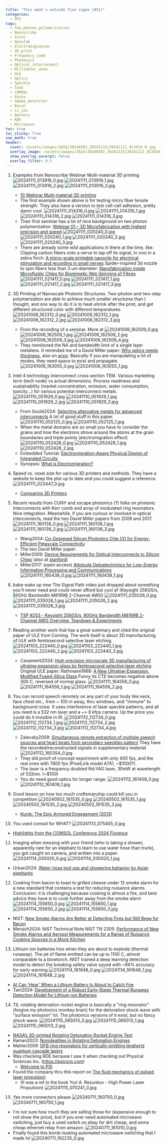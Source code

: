 ```yaml
---
title: "This week's outside five sigma (#21)"
categories:
  - OFS
tags:
  - Two_photon_polymerization
  - Nanoscribe
  - Intel
  - Nanofab
  - Electromigration
  - 3D_print
  - Frequency_comb
  - Photonics
  - Optical_interconnect
  - Millimeter_wave
  - ULE
  - Optics
  - Speckle
  - Tank
  - COMSOL
  - Pasta
  - Smoke_detefctor
  - Bacon
  - Li_ion
  - Battery
  - RDE
  - Microwave
toc: true
toc_sticky: True
use_math: true
header:
  cover: /assets/images/2024/20240502_20241115/20241111_013919_0.jpg
  overlay_image: /assets/images/2024/20240502_20241115/20241111_013919_0.jpg
  show_overlay_excerpt: false
  overlay_filter: 0.5
---
```



1. Examples from Nanoscribe Webinar Multi-material 3D printing
![20241111_013919_0.jpg](/assets/images/2024/20240502_20241115/20241111_013919_0.jpg)
![20241111_013919_1.jpg](/assets/images/2024/20240502_20241115/20241111_013919_1.jpg)
![20241111_013919_2.jpg](/assets/images/2024/20240502_20241115/20241111_013919_2.jpg)
![20241111_013919_3.jpg](/assets/images/2024/20240502_20241115/20241111_013919_3.jpg)
   - [10 Webinar Multi-material 3D printing](https://vimeo.com/1025049105/8db23af3a8)
   - The first example shown above is for testing micro fiber tensile strength.
They also have a version to test cell-cell adhesion, pretty damn cool.
   ![20241111_014316_0.jpg](/assets/images/2024/20240502_20241115/20241111_014316_0.jpg)
   ![20241111_014316_1.jpg](/assets/images/2024/20240502_20241115/20241111_014316_1.jpg)
   ![20241111_014316_2.jpg](/assets/images/2024/20240502_20241115/20241111_014316_2.jpg)
   ![20241111_014316_3.jpg](/assets/images/2024/20240502_20241115/20241111_014316_3.jpg)
   - Their first seminar has a lot of nice background on two photon polymerization:
[Webinar 01 – 3D Microfabrication with highest precision and speed](https://vimeo.com/543125183/499e3d36ee)
   ![20241111_020240_0.jpg](/assets/images/2024/20240502_20241115/20241111_020240_0.jpg)
   ![20241111_020240_1.jpg](/assets/images/2024/20240502_20241115/20241111_020240_1.jpg)
   ![20241111_020240_2.jpg](/assets/images/2024/20240502_20241115/20241111_020240_2.jpg)
   ![20241111_020240_3.jpg](/assets/images/2024/20240502_20241115/20241111_020240_3.jpg)
   - There are already some wild applications in there at the time, like:
Clipping carbon fibers onto a nerve to tap off its signal, in vivo in a zebra finch: [A micro-scale printable nanoclip for electrical stimulation and recording in small nerves](https://iopscience.iop.org/article/10.1088/1741-2552/aa5a5b/meta)
Spider-inspired 3d nozzle to spin fibers less than 3 um diameter: [Nanofabrication inside Microfluidic Chips for Biomimetic Wet-Spinning of Fibres](https://arxiv.org/pdf/1804.01039)
   ![20241111_021417_0.jpg](/assets/images/2024/20240502_20241115/20241111_021417_0.jpg)
   ![20241111_021417_1.jpg](/assets/images/2024/20240502_20241115/20241111_021417_1.jpg)
   ![20241111_021417_2.jpg](/assets/images/2024/20240502_20241115/20241111_021417_2.jpg)
   ![20241111_021417_3.jpg](/assets/images/2024/20240502_20241115/20241111_021417_3.jpg)

2. 3D Printing of Nanoscale Photonic Structures.
Two-photon and two-step polymerization are able to achieve much smaller structures than I thought, and one way to do it is to heat-shrink after the print, and get different structured color with different temperatures.
![20241006_162312_0.jpg](/assets/images/2024/20240502_20241115/20241006_162312_0.jpg)
![20241006_162312_1.jpg](/assets/images/2024/20240502_20241115/20241006_162312_1.jpg)
![20241006_162312_2.jpg](/assets/images/2024/20240502_20241115/20241006_162312_2.jpg)
![20241006_162312_3.jpg](/assets/images/2024/20240502_20241115/20241006_162312_3.jpg)
   - From the recording of a seminar. More at 
   ![20241006_162509_0.jpg](/assets/images/2024/20240502_20241115/20241006_162509_0.jpg)
   ![20241006_162509_1.jpg](/assets/images/2024/20240502_20241115/20241006_162509_1.jpg)
   ![20241006_162509_2.jpg](/assets/images/2024/20240502_20241115/20241006_162509_2.jpg)
   ![20241006_162509_3.jpg](/assets/images/2024/20240502_20241115/20241006_162509_3.jpg)
   ![20241006_162509_4.jpg](/assets/images/2024/20240502_20241115/20241006_162509_4.jpg)
   - They mentioned the NA and bandwidth limit of a single layer metalens. It reminded me of a David Miller paper: [Why optics needs thickness](https://www.science.org/doi/10.1126/science.ade3395), also on [arxiv](https://arxiv.org/abs/2209.03552). Basically if you are manipulating a lot of modes, they need space to exist and propagate.
   ![20241006_163055_0.jpg](/assets/images/2024/20240502_20241115/20241006_163055_0.jpg)
   ![20241006_163055_1.jpg](/assets/images/2024/20240502_20241115/20241006_163055_1.jpg)

3. Intel 4 technology interconnect cross section TEM.
Various marketing term (tech node) vs actual dimensions.
Process readiness and sustainability (market concentration, emission, water consumption, toxicity...) for various potential interconnect metals.
![20241110_051929_0.jpg](/assets/images/2024/20240502_20241115/20241110_051929_0.jpg)
![20241110_051929_1.jpg](/assets/images/2024/20240502_20241115/20241110_051929_1.jpg)
![20241110_051929_2.jpg](/assets/images/2024/20240502_20241115/20241110_051929_2.jpg)
![20241110_051929_3.jpg](/assets/images/2024/20240502_20241115/20241110_051929_3.jpg)
   - From Soulié2024: [Selecting alternative metals for advanced interconnects](https://pubs.aip.org/aip/jap/article/136/17/171101/3318627/Selecting-alternative-metals-for-advanced)
A lot of good stuff in this paper.
   ![20241110_052125_0.jpg](/assets/images/2024/20240502_20241115/20241110_052125_0.jpg)
   ![20241110_052125_1.jpg](/assets/images/2024/20240502_20241115/20241110_052125_1.jpg)
   - When the metal domains are so small you have to consider the grains and how the electrons shove around the atoms at the grain boundaries and triple points (electromigration effect)
   ![20241110_052428_0.jpg](/assets/images/2024/20240502_20241115/20241110_052428_0.jpg)
   ![20241110_052428_1.jpg](/assets/images/2024/20240502_20241115/20241110_052428_1.jpg)
   ![20241110_052428_2.jpg](/assets/images/2024/20240502_20241115/20241110_052428_2.jpg)
   - Embedded Tutorial: [Electromigration-Aware Physical Design of Integrated Circuits](https://citeseerx.ist.psu.edu/document?repid=rep1&type=pdf&doi=f8e6f0141b5c9372365e6d95b99ea41b52d8e09a)
   - Synopsis: [What is Electromigration?](https://www.synopsys.com/glossary/what-is-electromigration.html)

4. Speed vs. voxel size for various 3D printers and methods.
They have a website to keep the plot up to date and you could suggest a reference.
![20241111_022447_0.jpg](/assets/images/2024/20240502_20241115/20241111_022447_0.jpg)
   - [Comparing 3D Printers](https://3dprintingspeed.aph.kit.edu/)

5. Recent results from CUNY and xscape photonics (?) folks on photonic interconnects with Kerr comb and array of modulated ring resonators. Nice integration.
Meanwhile, if you are curious or involved in optical interconnects, read the two David Miller papers from 2009 and 2017.
![20241111_160136_0.jpg](/assets/images/2024/20240502_20241115/20241111_160136_0.jpg)
![20241111_160136_1.jpg](/assets/images/2024/20240502_20241115/20241111_160136_1.jpg)
![20241111_160136_2.jpg](/assets/images/2024/20240502_20241115/20241111_160136_2.jpg)
![20241111_160136_3.jpg](/assets/images/2024/20240502_20241115/20241111_160136_3.jpg)
   - Wang2024: [Co-Designed Silicon Photonics Chip I/O for Energy-Efficient Petascale Connectivity](https://ieeexplore.ieee.org/document/10745546/)
   - The two David Miller paper:
   - Miller2009: [Device Requirements for Optical Interconnects to Silicon Chips](https://ieeexplore.ieee.org/document/5071309)
(also at [stanford](https://ee-www.stanford.edu/~dabm/370.pdf))
   - Miller2017: (open access) [Attojoule Optoelectronics for Low-Energy Information Processing and Communications](https://ieeexplore.ieee.org/document/7805240)
   ![20241111_160438_0.jpg](/assets/images/2024/20240502_20241115/20241111_160438_0.jpg)
   ![20241111_160438_1.jpg](/assets/images/2024/20240502_20241115/20241111_160438_1.jpg)

6. babe wake up new The Signal Path video just dropped about something you'll never need and could never afford but cool af (Keysight 256GS/s, 80GHz Bandwidth M8199B 2-Channel AWG)
![20241111_035026_0.jpg](/assets/images/2024/20240502_20241115/20241111_035026_0.jpg)
![20241111_035026_1.jpg](/assets/images/2024/20240502_20241115/20241111_035026_1.jpg)
![20241111_035026_2.jpg](/assets/images/2024/20240502_20241115/20241111_035026_2.jpg)
![20241111_035026_3.jpg](/assets/images/2024/20240502_20241115/20241111_035026_3.jpg)
   - [TSP #253 - Keysight 256GS/s, 80GHz Bandwidth M8199B 2-Channel AWG Overview, Teardown & Experiments](https://www.youtube.com/watch?v=rVJwcZavr9U&ab_channel=TheSignalPath)


7. Reading another work that has a great summary and cited the original paper of ULE from Corning.
The work itself is about 3D manufacturing of ULE with femtosecond selective laser etching.
![20241103_222440_0.jpg](/assets/images/2024/20240502_20241115/20241103_222440_0.jpg)
![20241103_222440_1.jpg](/assets/images/2024/20240502_20241115/20241103_222440_1.jpg)
![20241103_222440_2.jpg](/assets/images/2024/20240502_20241115/20241103_222440_2.jpg)
![20241103_222440_3.jpg](/assets/images/2024/20240502_20241115/20241103_222440_3.jpg)
   - Casamenti2024: [High precision microscale 3D manufacturing of ultralow expansion glass by femtosecond selective laser etching](https://pubs.aip.org/lia/jla/article/36/4/042067/3318883/High-precision-microscale-3D-manufacturing-of)
Original ULE paper: Rathmann1968: [A New Ultralow-Expansion, Modified Fused-Silica Glass](https://opg.optica.org/ao/abstract.cfm?uri=ao-7-5-819)
Funny its CTE becomes negative above 300 C, reversed of normal glass.
   ![20241111_164556_0.jpg](/assets/images/2024/20240502_20241115/20241111_164556_0.jpg)
   ![20241111_164556_1.jpg](/assets/images/2024/20240502_20241115/20241111_164556_1.jpg)
   ![20241111_164556_2.jpg](/assets/images/2024/20240502_20241115/20241111_164556_2.jpg)
   

8. You can record speech remotely on any part of your body like neck, face chest etc., from ~ 100 m away, thru windows, and "immune" to background noise.
It uses interference of laser speckle patterns, and all you need is a 532 nm laser and a ~> 8 kfps camera.
Up the price you could do it invisible in IR.
![20241112_112734_0.jpg](/assets/images/2024/20240502_20241115/20241112_112734_0.jpg)
![20241112_112734_1.jpg](/assets/images/2024/20240502_20241115/20241112_112734_1.jpg)
![20241112_112734_2.jpg](/assets/images/2024/20240502_20241115/20241112_112734_2.jpg)
![20241112_112734_3.jpg](/assets/images/2024/20240502_20241115/20241112_112734_3.jpg)
![20241112_112734_4.jpg](/assets/images/2024/20240502_20241115/20241112_112734_4.jpg)
   - Zalevsky2009: [Simultaneous remote extraction of multiple speech sources and heart beats from secondary speckles pattern](https://opg.optica.org/oe/fulltext.cfm?uri=oe-17-24-21566&id=188735)
They have the recorded/reconstructed signals in supplementary material
   ![20241112_160354_0.jpg](/assets/images/2024/20240502_20241115/20241112_160354_0.jpg)
   - They did proof-of-concept experiment with only 400 fps, and the real ones with 7800 fps (PixelLink model A741, ~$1000?).
   - The laser is a frequency doubled Nd:YAG laser, 30mW at wavelength of 532nm. (~$100)
   - You do need good optics for longer range.
   ![20241112_161409_0.jpg](/assets/images/2024/20240502_20241115/20241112_161409_0.jpg)
   ![20241112_161409_1.jpg](/assets/images/2024/20240502_20241115/20241112_161409_1.jpg)

9. Good lesson on how too much craftsmanship could kill you in competition
![20240502_161535_0.jpg](/assets/images/2024/20240502_20241115/20240502_161535_0.jpg)
![20240502_161535_1.jpg](/assets/images/2024/20240502_20241115/20240502_161535_1.jpg)
![20240502_161535_2.jpg](/assets/images/2024/20240502_20241115/20240502_161535_2.jpg)
![20240502_161535_3.jpg](/assets/images/2024/20240502_20241115/20240502_161535_3.jpg)
   - [Kursk: The Epic Armored Engagement (2013)](https://www.youtube.com/watch?si=JDTAvDTMJE6UDpc0&t=1581&v=N6xLMUifbxQ&feature=youtu.be)

10. You used comsol for WHAT?
![20241113_075405_0.jpg](/assets/images/2024/20240502_20241115/20241113_075405_0.jpg)
   - [Highlights from the COMSOL Conference 2024 Florence](https://www.comsol.com/blogs/highlights-from-the-comsol-conference-2024-florence)

11. Imaging when messing with your friend (who is taking a shower, apparently rare for an elephant to learn to use water hose than trunk), you got caught on camera, and written into a paper.
![20241114_030020_0.jpg](/assets/images/2024/20240502_20241115/20241114_030020_0.jpg)
![20241114_030020_1.jpg](/assets/images/2024/20240502_20241115/20241114_030020_1.jpg)
   - Urban2024: [Water-hose tool use and showering behavior by Asian elephants](https://www.cell.com/current-biology/fulltext/S0960-9822(24)01371-X)


12. Cooking from bacon to toast to grilled cheese under 12 smoke alarm for a new standard that contains a test for reducing nuisance alarms.
Conclusion: it is challenging because cooking is almost a fire, and best advice they have is to cook further away from the smoke alarm
![20241114_155650_0.jpg](/assets/images/2024/20240502_20241115/20241114_155650_0.jpg)
![20241114_155650_1.jpg](/assets/images/2024/20240502_20241115/20241114_155650_1.jpg)
![20241114_155650_2.jpg](/assets/images/2024/20240502_20241115/20241114_155650_2.jpg)
![20241114_155650_3.jpg](/assets/images/2024/20240502_20241115/20241114_155650_3.jpg)
   - NIST: [New Smoke Alarms Are Better at Detecting Fires but Still Beep for Bacon](https://www.nist.gov/news-events/news/2024/09/new-smoke-alarms-are-better-detecting-fires-still-beep-bacon)
   - Mensch2024: NIST Technical Note NIST TN 2305: [Performance of New Smoke Alarms and Aerosol Measurements for a Range of Nuisance Cooking Sources in a Mock Kitchen](https://nvlpubs.nist.gov/nistpubs/TechnicalNotes/NIST.TN.2305.pdf)



13. Lithium-ion batteries hiss when they are about to explode (thermal runaway). The jet of flame emitted can be up to 1100 C, almost comparable to a blowtorch.
NIST trained a deep learning detection model to detect the breaking safety valve sound with ~94% accuracy for early warning
![20241114_161648_0.jpg](/assets/images/2024/20240502_20241115/20241114_161648_0.jpg)
![20241114_161648_1.jpg](/assets/images/2024/20240502_20241115/20241114_161648_1.jpg)
![20241114_161648_2.jpg](/assets/images/2024/20240502_20241115/20241114_161648_2.jpg)
   - [AI Can ‘Hear’ When a Lithium Battery Is About to Catch Fire](https://www.nist.gov/news-events/news/2024/11/ai-can-hear-when-lithium-battery-about-catch-fire)
   - Tam2024: [Development of a Robust Early-Stage Thermal Runaway Detection Model for Lithium-ion Batteries](https://www.nist.gov/publications/development-robust-early-stage-thermal-runaway-detection-model-lithium-ion-batteries)


14. TIL rotating detonation rocket engine is basically a "ring resonator" (forgive my photonics monkey brain) for the detonation shock wave with "surface emission" lol.
The photonics versions of it exist, but no fancy shock wave.
![20241115_065013_0.jpg](/assets/images/2024/20240502_20241115/20241115_065013_0.jpg)
![20241115_065013_1.jpg](/assets/images/2024/20240502_20241115/20241115_065013_1.jpg)
![20241115_065013_2.jpg](/assets/images/2024/20240502_20241115/20241115_065013_2.jpg)
   - [NASA’s 3D-printed Rotating Detonation Rocket Engine Test](https://www.youtube.com/watch?v=UShD03eG9IU)
   - Raman2023: [Nonidealities in Rotating Detonation Engines](https://www.annualreviews.org/content/journals/10.1146/annurev-fluid-120720-032612)
   - Mahler2009: [DFB ring resonators for vertically emitting terahertz quantum cascade lasers](https://opg.optica.org/oe/fulltext.cfm?uri=oe-17-15-13031&id=183655)
   - Was checking RDE because I saw it when checking out Physical Sciences Inc. (https://psicorp.com)
      - [Welcome to PSI](https://www.youtube.com/watch?v=rQlgOSXP_hg&ab_channel=PhysicalSciencesInc)
   - Found the company thru this report on [The fluid mechanics of pulsed laser propulsion](https://apps.dtic.mil/sti/tr/pdf/ADA033887.pdf)
      - (It was a ref in the book Yuri A. Rezunkov - High Power Laser Propulsion)
   ![20241115_070241_0.jpg](/assets/images/2024/20240502_20241115/20241115_070241_0.jpg)
   

15. Yes more connectors please
![20240711_160750_0.jpg](/assets/images/2024/20240502_20241115/20240711_160750_0.jpg)
![20240711_160750_1.jpg](/assets/images/2024/20240502_20241115/20240711_160750_1.jpg)
   - I'm not sure how much they are selling those for (expensive enough to not show the price), but if you ever need automated microwave switching, just buy a used switch on ebay for dirt cheap, and some cheap ethernet relay from amazon.
   ![20240711_161010_0.jpg](/assets/images/2024/20240502_20241115/20240711_161010_0.jpg)
   - Finally found this bomb-looking automated microwave switching that I made lol
   ![20240711_162235_0.jpg](/assets/images/2024/20240502_20241115/20240711_162235_0.jpg)

